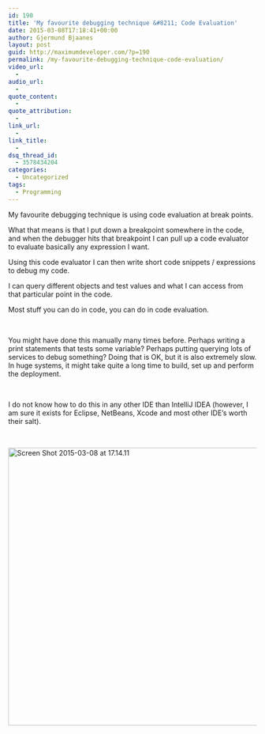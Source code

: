 ```yaml
---
id: 190
title: 'My favourite debugging technique &#8211; Code Evaluation'
date: 2015-03-08T17:18:41+00:00
author: Gjermund Bjaanes
layout: post
guid: http://maximumdeveloper.com/?p=190
permalink: /my-favourite-debugging-technique-code-evaluation/
video_url:
  - 
audio_url:
  - 
quote_content:
  - 
quote_attribution:
  - 
link_url:
  - 
link_title:
  - 
dsq_thread_id:
  - 3578434204
categories:
  - Uncategorized
tags:
  - Programming
---
```

My favourite debugging technique is using code evaluation at break points. 

What that means is that I put down a breakpoint somewhere in the code, and when the debugger hits that breakpoint I can pull up a code evaluator to evaluate basically any expression I want. 

<!--more-->
Using this code evaluator I can then write short code snippets / expressions to debug my code. 

I can query different objects and test values and what I can access from that particular point in the code. 

Most stuff you can do in code, you can do in code evaluation.

&nbsp;

You might have done this manually many times before. Perhaps writing a print statements that tests some variable? Perhaps putting querying lots of services to debug something? Doing that is OK, but it is also extremely slow. In huge systems, it might take quite a long time to build, set up and perform the deployment.

&nbsp;

I do not know how to do this in any other IDE than IntelliJ IDEA (however, I am sure it exists for Eclipse, NetBeans, Xcode and most other IDE’s worth their salt).

&nbsp;

[<img class="alignnone wp-image-191" src="http://maximumdeveloper.com/wp-content/uploads/2015/03/Screen-Shot-2015-03-08-at-17.14.11.png" alt="Screen Shot 2015-03-08 at 17.14.11" width="880" height="562" srcset="http://gjermundbjaanes.com/wp-content/uploads/2015/03/Screen-Shot-2015-03-08-at-17.14.11.png 1323w, http://gjermundbjaanes.com/wp-content/uploads/2015/03/Screen-Shot-2015-03-08-at-17.14.11-300x192.png 300w, http://gjermundbjaanes.com/wp-content/uploads/2015/03/Screen-Shot-2015-03-08-at-17.14.11-1024x654.png 1024w, http://gjermundbjaanes.com/wp-content/uploads/2015/03/Screen-Shot-2015-03-08-at-17.14.11-945x604.png 945w, http://gjermundbjaanes.com/wp-content/uploads/2015/03/Screen-Shot-2015-03-08-at-17.14.11-600x383.png 600w" sizes="(max-width: 880px) 100vw, 880px" />](http://maximumdeveloper.com/wp-content/uploads/2015/03/Screen-Shot-2015-03-08-at-17.14.11.png)

<div class="addtoany_share_save_container addtoany_content_bottom">
  <div class="a2a_kit a2a_kit_size_32 addtoany_list a2a_target" id="wpa2a_18">
    <a class="a2a_button_facebook" href="http://www.addtoany.com/add_to/facebook?linkurl=http%3A%2F%2Fgjermundbjaanes.com%2Fmy-favourite-debugging-technique-code-evaluation%2F&linkname=My%20favourite%20debugging%20technique%20%E2%80%93%20Code%20Evaluation" title="Facebook" rel="nofollow" target="_blank"></a><a class="a2a_button_twitter" href="http://www.addtoany.com/add_to/twitter?linkurl=http%3A%2F%2Fgjermundbjaanes.com%2Fmy-favourite-debugging-technique-code-evaluation%2F&linkname=My%20favourite%20debugging%20technique%20%E2%80%93%20Code%20Evaluation" title="Twitter" rel="nofollow" target="_blank"></a><a class="a2a_button_google_plus" href="http://www.addtoany.com/add_to/google_plus?linkurl=http%3A%2F%2Fgjermundbjaanes.com%2Fmy-favourite-debugging-technique-code-evaluation%2F&linkname=My%20favourite%20debugging%20technique%20%E2%80%93%20Code%20Evaluation" title="Google+" rel="nofollow" target="_blank"></a><a class="a2a_dd addtoany_share_save" href="https://www.addtoany.com/share"></a>
  </div>
</div>